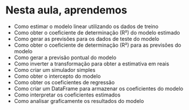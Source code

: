 # Nesta aula, aprendemos

- Como estimar o modelo linear utilizando os dados de treino
- Como obter o coeficiente de determinação (R²) do modelo estimado
- Como gerar as previsões para os dados de teste do modelo
- Como obter o coeficiente de determinação (R²) para as previsões do modelo
- Como gerar a previsão pontual do modelo
- Como inverter a transformação para obter a estimativa em reais
- Como criar um simulador simples
- Como obter o intercepto do modelo
- Como obter os coeficientes de regressão
- Como criar um DataFrame para armazenar os coeficientes do modelo
- Como interpretar os coeficientes estimados
- Como analisar graficamente os resultados do modelo
